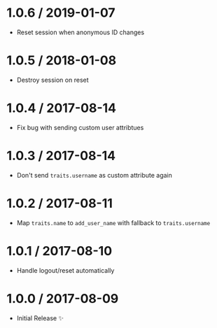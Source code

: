 1.0.6 / 2019-01-07
==================

  * Reset session when anonymous ID changes

1.0.5 / 2018-01-08
==================

  * Destroy session on reset

1.0.4 / 2017-08-14
==================

  * Fix bug with sending custom user attribtues

1.0.3 / 2017-08-14
==================

  * Don't send `traits.username` as custom attribute again

1.0.2 / 2017-08-11
==================

  * Map `traits.name` to `add_user_name` with fallback to `traits.username`

1.0.1 / 2017-08-10
==================

  * Handle logout/reset automatically

1.0.0 / 2017-08-09
==================

  * Initial Release :sparkles:
